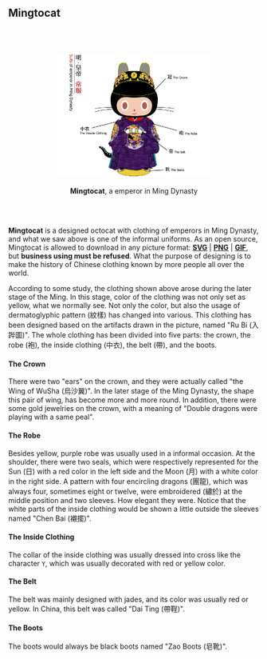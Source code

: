 ## Mingtocat

<br />
<br />

<p align="center">
  <img alt="Lerna" src="./preview.gif" width="60%">
</p>

<p align="center">
  <strong>Mingtocat</strong>, a emperor in Ming Dynasty
</p>

<br />
<br />

**Mingtocat** is a designed octocat with clothing of emperors in Ming Dynasty, and what we saw above is one of the informal uniforms. As an open source, Mingtocat is allowed to download in any picture format: [**SVG**](https://rawgit.com/aleen42/mingtocat/master/Mingtocat.svg) | [**PNG**](https://raw.githubusercontent.com/aleen42/mingtocat/master/Mingtocat.png) | [**GIF**](https://raw.githubusercontent.com/aleen42/mingtocat/master/Mingtocat.gif), but **business using must be refused**. What the purpose of designing is to make the history of Chinese clothing known by more people all over the world.

According to some study, the clothing shown above arose during the later stage of the Ming. In this stage, color of the clothing was not only set as yellow, what we normally see. Not only the color, but also the usage of dermatoglyphic pattern (紋樣) has changed into various. This clothing has been designed based on the artifacts drawn in the picture, named "Ru Bi (入跸圖)". The whole clothing has been divided into five parts: the crown, the robe (袍), the inside clothing (中衣), the belt (帶), and the boots.

#### The Crown

There were two "ears" on the crown, and they were actually called "the Wing of WuSha (烏沙翼)". In the later stage of the Ming Dynasty, the shape this pair of wing, has become more and more round. In addition, there were some gold jewelries on the crown, with a meaning of "Double dragons were playing with a same peal".

#### The Robe

Besides yellow, purple robe was usually used in a informal occasion. At the shoulder, there were two seals, which were respectively represented for the Sun (日) with a red color in the left side and the Moon (月) with a white color in the right side. A pattern with four encircling dragons (團龍), which was always four, sometimes eight or twelve, were embroidered (繡於) at the middle position and two sleeves. How elegant they were. Notice that the white parts of the inside clothing would be shown a little outside the sleeves named "Chen Bai (襯擺)".

#### The Inside Clothing

The collar of the inside clothing was usually dressed into cross like the character `Y`, which was usually decorated with red or yellow color.

#### The Belt

The belt was mainly designed with jades, and its color was usually red or yellow. In China, this belt was called "Dai Ting (帶鞓)".

#### The Boots

The boots would always be black boots named "Zao Boots (皂靴)".
